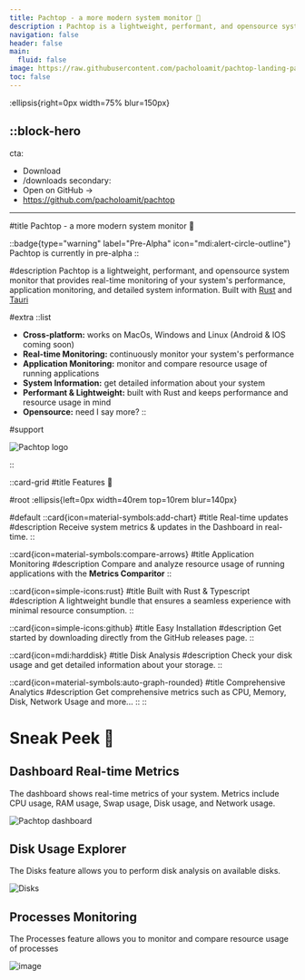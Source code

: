 ```yaml
---
title: Pachtop - a more modern system monitor 🚀
description : Pachtop is a lightweight, performant, and opensource system monitor that provides real-time monitoring of your system's performance, application monitoring, and detailed system information
navigation: false
header: false
main:
  fluid: false
image: https://raw.githubusercontent.com/pacholoamit/pachtop-landing-page/3039ffe3a2dd50305df8691c4eef7d4d38cba394/docs/landing-page.png
toc: false
---
```


:ellipsis{right=0px width=75% blur=150px}

::block-hero
---
cta:
  - Download
  - /downloads
secondary:
  - Open on GitHub →
  - https://github.com/pacholoamit/pachtop
---

#title
Pachtop - a more modern system monitor 🚀

::badge{type="warning" label="Pre-Alpha" icon="mdi:alert-circle-outline"}
Pachtop is currently in pre-alpha
::


#description
Pachtop is a lightweight, performant, and opensource system monitor that provides real-time monitoring of your system's performance, application monitoring, and detailed system information. Built with [Rust](https://www.rust-lang.org/) and [Tauri](https://tauri.app/)


#extra
  ::list
  - **Cross-platform:** works on MacOs, Windows and Linux (Android & IOS coming soon)
  - **Real-time Monitoring:** continuously monitor your system's performance
  - **Application Monitoring:** monitor and compare resource usage of running applications
  - **System Information:** get detailed information about your system
  - **Performant & Lightweight:** built with Rust and keeps performance and resource usage in mind
  - **Opensource:** need I say more?
  ::

#support

![Pachtop logo](https://github.com/pacholoamit/pachtop-landing-page/blob/390d13561bd76a97a2d4d020ba5cb285c7d0a955/public/logo.png?raw=true)

::


::card-grid
#title
Features 🎉

#root
:ellipsis{left=0px width=40rem top=10rem blur=140px}

#default
  ::card{icon=material-symbols:add-chart}
  #title
  Real-time updates
  #description
  Receive system metrics & updates in the Dashboard in real-time.
  ::

  ::card{icon=material-symbols:compare-arrows}
  #title
  Application Monitoring
  #description
  Compare and analyze resource usage of running applications with the **Metrics Comparitor**
  ::

  ::card{icon=simple-icons:rust}
  #title
  Built with Rust & Typescript
  #description
  A lightweight bundle that ensures a seamless experience with minimal resource consumption.
  ::

  ::card{icon=simple-icons:github}
  #title
  Easy Installation
  #description
  Get started by downloading directly from the GitHub releases page.
  ::

  ::card{icon=mdi:harddisk}
  #title
  Disk Analysis
  #description
  Check your disk usage and get detailed information about your storage.
  ::

  ::card{icon=material-symbols:auto-graph-rounded}
  #title
  Comprehensive Analytics
  #description
  Get comprehensive metrics such as CPU, Memory, Disk, Network Usage and more...
  ::
::



# Sneak Peek 👀
## Dashboard Real-time Metrics

The dashboard shows real-time metrics of your system. Metrics include CPU usage, RAM usage, Swap usage, Disk usage, and Network usage.

![Pachtop dashboard](https://github.com/pacholoamit/pachtop/blob/3c3ff64062e100b6f4ab000412ab4df6316fe65b/assets/dashboard.png?raw=true)

## Disk Usage Explorer

The Disks feature allows you to perform disk analysis on available disks.

![Disks](https://github.com/pacholoamit/pachtop/blob/master/assets/disk-analysis.png?raw=true)

## Processes Monitoring

The Processes feature allows you to monitor and compare resource usage of processes

![image](https://github.com/pacholoamit/pachtop/blob/master/assets/processes.png?raw=true)

